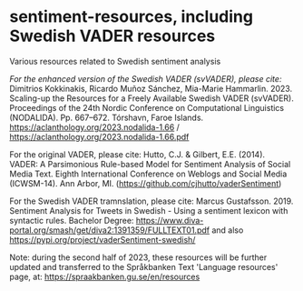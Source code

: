 # sentiment-resources, including Swedish VADER resources
Various resources related to Swedish sentiment analysis

_For the enhanced version of the Swedish VADER (svVADER), please cite:_
Dimitrios Kokkinakis, Ricardo Muñoz Sánchez, Mia-Marie Hammarlin. 2023. Scaling-up the Resources for a Freely Available Swedish VADER (svVADER). 
Proceedings of the 24th Nordic Conference on Computational Linguistics (NODALIDA). Pp. 667–672. Tórshavn, Faroe Islands. 
https://aclanthology.org/2023.nodalida-1.66 / https://aclanthology.org/2023.nodalida-1.66.pdf

For the original VADER, please cite: Hutto, C.J. & Gilbert, E.E. (2014). VADER: A Parsimonious Rule-based Model for Sentiment Analysis of Social Media Text. Eighth International Conference on Weblogs and Social Media (ICWSM-14). Ann Arbor, MI. (https://github.com/cjhutto/vaderSentiment)

For the Swedish VADER tramnslation, please cite: Marcus Gustafsson. 2019. Sentiment Analysis for Tweets in Swedish - Using a sentiment lexicon with syntactic rules. Bachelor Degree: https://www.diva-portal.org/smash/get/diva2:1391359/FULLTEXT01.pdf and also https://pypi.org/project/vaderSentiment-swedish/

Note: during the second half of 2023, these resources will be further updated and transferred to the Språkbanken Text 'Language resources' page, at: https://spraakbanken.gu.se/en/resources
